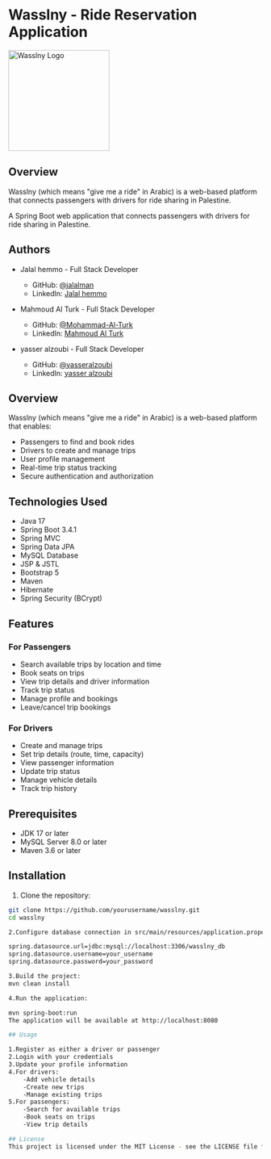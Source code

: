 # Wasslny - Ride Reservation Application
<img src="https://i.ibb.co/BqZcZGf/icon-Copy.png" width="200" alt="Wasslny Logo">



## Overview
Wasslny (which means "give me a ride" in Arabic) is a web-based platform that connects passengers with drivers for ride sharing in Palestine.

A Spring Boot web application that connects passengers with drivers for ride sharing in Palestine.

## Authors
- Jalal hemmo - Full Stack Developer
  - GitHub: [@jalalman](https://github.com/jalalman)
  - LinkedIn: [Jalal hemmo](https://www.linkedin.com/in/jalal-hemmo/)

- Mahmoud Al Turk - Full Stack Developer
  - GitHub: [@Mohammad-Al-Turk](https://github.com/Mohammad-Al-Turk)
  - LinkedIn: [Mahmoud Al Turk](https://linkedin.com/in/alturk-mohammad/)

- yasser alzoubi - Full Stack Developer
  - GitHub: [@yasseralzoubi](https://github.com/yasseralzoubi)
  - LinkedIn: [yasser alzoubi](https://www.linkedin.com/in/yasseralzoubi/)



## Overview

Wasslny (which means "give me a ride" in Arabic) is a web-based platform that enables:
- Passengers to find and book rides
- Drivers to create and manage trips
- User profile management
- Real-time trip status tracking
- Secure authentication and authorization

## Technologies Used

- Java 17
- Spring Boot 3.4.1
- Spring MVC
- Spring Data JPA
- MySQL Database
- JSP & JSTL
- Bootstrap 5
- Maven
- Hibernate
- Spring Security (BCrypt)

## Features

### For Passengers
- Search available trips by location and time
- Book seats on trips
- View trip details and driver information
- Track trip status
- Manage profile and bookings
- Leave/cancel trip bookings

### For Drivers
- Create and manage trips
- Set trip details (route, time, capacity)
- View passenger information
- Update trip status
- Manage vehicle details
- Track trip history

## Prerequisites

- JDK 17 or later
- MySQL Server 8.0 or later
- Maven 3.6 or later

## Installation

1. Clone the repository:
```sh
git clone https://github.com/yourusername/wasslny.git
cd wasslny

2.Configure database connection in src/main/resources/application.properties:

spring.datasource.url=jdbc:mysql://localhost:3306/wasslny_db
spring.datasource.username=your_username
spring.datasource.password=your_password

3.Build the project:
mvn clean install

4.Run the application:

mvn spring-boot:run
The application will be available at http://localhost:8080

## Usage

1.Register as either a driver or passenger
2.Login with your credentials
3.Update your profile information
4.For drivers:
    -Add vehicle details
    -Create new trips
    -Manage existing trips
5.For passengers:
    -Search for available trips
    -Book seats on trips
    -View trip details

## License
This project is licensed under the MIT License - see the LICENSE file for details. ``

